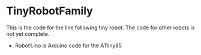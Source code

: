 TinyRobotFamily
===============
This is the code for the line following tiny robot. The code for other robots is not yet complete.

* Robot1.ino is Arduino code for the ATtiny85